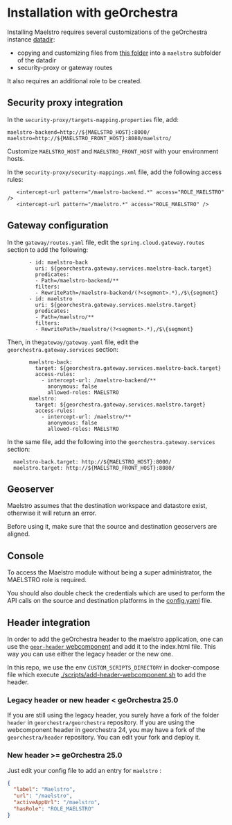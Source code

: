 # Installation with geOrchestra

Installing Maelstro requires several customizations of the geOrchestra instance [datadir](https://github.com/georchestra/datadir):
- copying and customizing files from [this folder](https://github.com/georchestra/maelstro/tree/main/config) into a `maelstro` subfolder of the datadir 
- security-proxy or gateway routes

It also requires an additional role to be created.


## Security proxy integration
In the `security-proxy/targets-mapping.properties` file, add: 
```
maelstro-backend=http://${MAELSTRO_HOST}:8000/
maelstro=http://${MAELSTRO_FRONT_HOST}:8080/maelstro/
```
Customize `MAELSTRO_HOST` and `MAELSTRO_FRONT_HOST` with your environment hosts.

In the `security-proxy/security-mappings.xml` file, add the following access rules:
```
   <intercept-url pattern="/maelstro-backend.*" access="ROLE_MAELSTRO" />
   <intercept-url pattern="/maelstro.*" access="ROLE_MAELSTRO" />
```

## Gateway configuration
In the `gateway/routes.yaml` file, edit the `spring.cloud.gateway.routes` section to add the following:
```
       - id: maelstro-back
         uri: ${georchestra.gateway.services.maelstro-back.target}
         predicates:
         - Path=/maelstro-backend/**
         filters:
         - RewritePath=/maelstro-backend/(?<segment>.*),/$\{segment}
       - id: maelstro
         uri: ${georchestra.gateway.services.maelstro.target}
         predicates:
         - Path=/maelstro/**
         filters:
         - RewritePath=/maelstro/(?<segment>.*),/$\{segment}
```
Then, in the`gateway/gateway.yaml` file, edit the `georchestra.gateway.services` section:
```
       maelstro-back:
         target: ${georchestra.gateway.services.maelstro-back.target}
         access-rules:
           - intercept-url: /maelstro-backend/**
             anonymous: false
             allowed-roles: MAELSTRO
       maelstro:
         target: ${georchestra.gateway.services.maelstro.target}
         access-rules:
           - intercept-url: /maelstro/**
             anonymous: false
             allowed-roles: MAELSTRO
```
In the same file, add the following into the `georchestra.gateway.services` section:
```
  maelstro-back.target: http://${MAELSTRO_HOST}:8000/
  maelstro.target: http://${MAELSTRO_FRONT_HOST}:8080/
```

## Geoserver

Maelstro assumes that the destination workspace and datastore exist, otherwise it will return an error.

Before using it, make sure that the source and destination geoservers are aligned.

## Console

To access the Maelstro module without being a super administrator, the MAELSTRO role is required.

You should also double check the credentials which are used to perform the API calls on the source and destination platforms in the [config.yaml](config.yaml) file.

## Header integration 

In order to add the geOrchestra header to the maelstro application, one can use the [`geor-header` webcomponent](https://github.com/georchestra/header/) and add it to the index.html file. 
This way you can use either the legacy header or the new one.

In this repo, we use the env `CUSTOM_SCRIPTS_DIRECTORY` in docker-compose file which execute [./scripts/add-header-webcomponent.sh](./scripts/add-header-webcomponent.sh) to add the header.

### Legacy header or new header < geOrchestra 25.0

If you are still using the legacy header, you surely have a fork of the folder `header` in `georchestra/georchestra` repository.
If you are using the webcomponent header in georchestra 24, you may have a fork of the `georchestra/header` repository.
You can edit your fork and deploy it.

### New header >= geOrchestra 25.0

Just edit your config file to add an entry for `maelstro` :
```json
{
  "label": "Maelstro",
  "url": "/maelstro",
  "activeAppUrl": "/maelstro",
  "hasRole": "ROLE_MAELSTRO"
}
```
